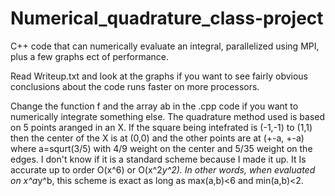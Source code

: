 # Numerical_quadrature_class-project
 C++ code that can numerically evaluate an integral, parallelized using MPI, plus a few graphs ect of performance.
 
 Read Writeup.txt and look at the graphs if you want to see fairly obvious conclusions about the code runs faster on more processors.
 
 Change the function f and the array ab in the .cpp code if you want to numerically integrate something else.
 The quadrature method used is based on 5 points aranged in an X. If the square being intefrated is (-1,-1) to (1,1) then the center of the X is at (0,0) and the other points are at (+-a, +-a) where a=squrt(3/5) with 4/9 weight on the center and 5/35 weight on the edges. I don't know if it is a standard scheme because I made it up. It Is accurate up to order O(x^6) or O(x^2*y^2). In other words, when evaluated on x^a*y^b, this scheme is exact as long as max(a,b)<6 and min(a,b)<2.
